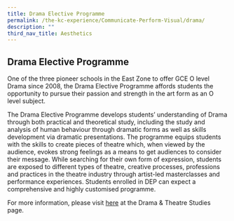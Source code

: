 ```yaml
---
title: Drama Elective Programme
permalink: /the-kc-experience/Communicate-Perform-Visual/drama/
description: ""
third_nav_title: Aesthetics
---
```


## Drama Elective Programme

One of the three pioneer schools in the East Zone to offer GCE O level Drama since 2008, the Drama Elective Programme affords students the opportunity to pursue their passion and strength in the art form as an O level subject.

The Drama Elective Programme develops students’ understanding of Drama through both practical and theoretical study, including the study and analysis of human behaviour through dramatic forms as well as skills development via dramatic presentations. The programme equips students with the skills to create pieces of theatre which, when viewed by the audience, evokes strong feelings as a means to get audiences to consider their message. While searching for their own form of expression, students are exposed to different types of theatre, creative processes, professions and practices in the theatre industry through artist-led masterclasses and performance experiences. Students enrolled in DEP can expect a comprehensive and highly customised programme.

For more information, please visit [here](/learning/drama-theatre/) at the Drama & Theatre Studies page.
